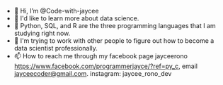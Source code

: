 - 👋 Hi, I’m @Code-with-jaycee
- 👀 I'd like to learn more about data science.
- 🌱 Python, SQL, and R are the three programming languages that I am studying right now.
- 💞️ I'm trying to work with other people to figure out how to become a data scientist professionally.
- 📫 How to reach me through my facebook page jayceerono https://www.facebook.com/programmerjayce/?ref=py_c, email jayceecoder@gmail.com. instagram: jaycee_rono_dev

<!---
Code-with-jaycee/Code-with-jaycee is a ✨ special ✨ repository because its `README.md` (this file) appears on your GitHub profile.
You can click the Preview link to take a look at your changes.
--->
